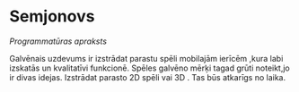 # Semjonovs
*Programmatūras apraksts*

Galvēnais uzdevums ir izstrādat parastu spēli mobilajām ierīcēm ,kura labi izskatās un kvalitatīvi funkcionē. Spēles galvēno mērķi tagad grūti noteikt,jo ir divas idejas. Izstrādat parasto 2D spēli vai 3D . Tas būs atkarīgs no laika.

